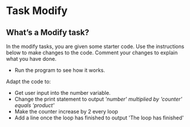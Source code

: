 # Task Modify

## What’s a **Modify** task?

In the modify tasks, you are given some starter code.
Use the instructions below to make changes to the code.
Comment your changes to explain what you have done.


- Run the program to see how it works.

Adapt the code to:
- Get user input into the number variable.
- Change the print statement to output *'number' multiplied by 'counter' equals 'product'*
- Make the counter increase by 2 every loop
- Add a line once the loop has finished to output 'The loop has finished'